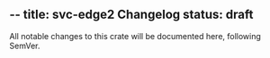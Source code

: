 --
title: svc-edge2 Changelog
status: draft
--

All notable changes to this crate will be documented here, following SemVer.
